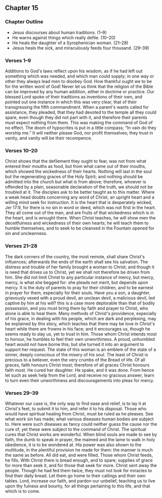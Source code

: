 ## Chapter 15

### Chapter Outline

- Jesus discourses about human traditions. (1–9)
- He warns against things which really defile. (10–20)
- He heals the daughter of a Syrophenician woman. (21–28)
- Jesus heals the sick, and miraculously feeds four thousand. (29–39)

### Verses 1–9

Additions to God's laws reflect upon his wisdom, as if he had left out something which was needed, and which man could supply; in one way or other they always lead men to disobey God. How thankful ought we to be for the written word of God! Never let us think that the religion of the Bible can be improved by any human addition, either in doctrine or practice. Our blessed Lord spoke of their traditions as inventions of their own, and pointed out one instance in which this was very clear, that of their transgressing the fifth commandment. When a parent's wants called for assistance, they pleaded, that they had devoted to the temple all they could spare, even though they did not part with it, and therefore their parents must expect nothing from them. This was making the command of God of no effect. The doom of hypocrites is put in a little compass; “In vain do they worship me.” It will neither please God, nor profit themselves; they trust in vanity, and vanity will be their recompence.

### Verses 10–20

Christ shows that the defilement they ought to fear, was not from what entered their mouths as food, but from what came out of their mouths, which showed the wickedness of their hearts. Nothing will last in the soul but the regenerating graces of the Holy Spirit; and nothing should be admitted into the church but what is from above; therefore, whoever is offended by a plain, seasonable declaration of the truth, we should not be troubled at it. The disciples ask to be better taught as to this matter. Where a weak head doubts concerning any word of Christ, an upright heart and a willing mind seek for instruction. It is the heart that is desperately wicked, Jer 17:9, for there is no sin in word or deed, which was not first in the heart. They all come out of the man, and are fruits of that wickedness which is in the heart, and is wrought there. When Christ teaches, he will show men the deceitfulness and wickedness of their own hearts; he will teach them to humble themselves, and to seek to be cleansed in the Fountain opened for sin and uncleanness.

### Verses 21–28

The dark corners of the country, the most remote, shall share Christ's influences; afterwards the ends of the earth shall see his salvation. The distress and trouble of her family brought a woman to Christ; and though it is need that drives us to Christ, yet we shall not therefore be driven from him. She did not limit Christ to any particular instance of mercy, but mercy, mercy, is what she begged for: she pleads not merit, but depends upon mercy. It is the duty of parents to pray for their children, and to be earnest in prayer for them, especially for their souls. Have you a son, a daughter, grievously vexed with a proud devil, an unclean devil, a malicious devil, led captive by him at his will? this is a case more deplorable than that of bodily possession, and you must bring them by faith and prayer to Christ, who alone is able to heal them. Many methods of Christ's providence, especially of his grace, in dealing with his people, which are dark and perplexing, may be explained by this story, which teaches that there may be love in Christ's heart while there are frowns in his face; and it encourages us, though he seems ready to slay us, yet to trust in him. Those whom Christ intends most to honour, he humbles to feel their own unworthiness. A proud, unhumbled heart would not have borne this; but she turned it into an argument to support her request. The state of this woman is an emblem of the state of a sinner, deeply conscious of the misery of his soul. The least of Christ is precious to a believer, even the very crumbs of the Bread of life. Of all graces, faith honours Christ most; therefore of all graces Christ honours faith most. He cured her daughter. He spake, and it was done. From hence let such as seek help from the Lord, and receive no gracious answer, learn to turn even their unworthiness and discouragements into pleas for mercy.

### Verses 29–39

Whatever our case is, the only way to find ease and relief, is to lay it at Christ's feet, to submit it to him, and refer it to his disposal. Those who would have spiritual healing from Christ, must be ruled as he pleases. See what work sin has made; what various diseases human bodies are subject to. Here were such diseases as fancy could neither guess the cause nor the cure of, yet these were subject to the command of Christ. The spiritual cures that Christ works are wonderful. When blind souls are made to see by faith, the dumb to speak in prayer, the maimed and the lame to walk in holy obedience, it is to be wondered at. His power was also shown to the multitude, in the plentiful provision he made for them: the manner is much the same as before. All did eat, and were filled. Those whom Christ feeds, he fills. With Christ there is bread enough, and to spare; supplies of grace for more than seek it, and for those that seek for more. Christ sent away the people. Though he had fed them twice, they must not look for miracles to find their daily bread. Let them go home to their callings and their own tables. Lord, increase our faith, and pardon our unbelief, teaching us to live upon thy fulness and bounty, for all things pertaining to this life, and that which is to come.

